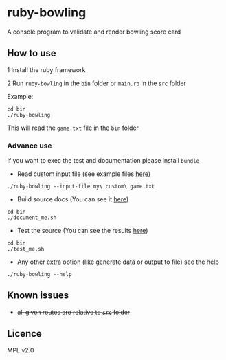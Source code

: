 # ruby-bowling

A console program to validate and render bowling score card

## How to use
1 Install the ruby framework

2 Run `ruby-bowling` in the `bin` folder or `main.rb` in the `src` folder

Example:

```
cd bin
./ruby-bowling
```
This will read the `game.txt` file in the `bin` folder

### Advance use

If you want to exec the test and documentation please install `bundle`

* Read custom input file (see example files [here](https://github.com/DFOXpro/ruby-bowling/tree/master/fixtures))
```
./ruby-bowling --input-file my\ custom\ game.txt
```
* Build source docs (You can see it [here](https://dfoxpro.github.io/ruby-bowling/))
```
cd bin
./document_me.sh
```
* Test the source (You can see the results [here](https://dfoxpro.github.io/ruby-bowling/results.html))
```
cd bin
./test_me.sh
```
* Any other extra option (like generate data or output to file) see the help
```
./ruby-bowling --help
```

## Known issues

* ~~all given routes are relative to `src` folder~~

## Licence
MPL v2.0
